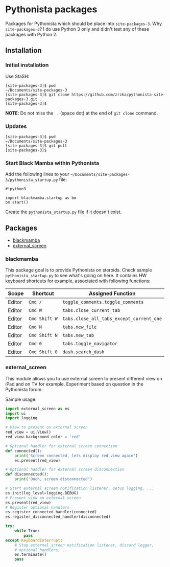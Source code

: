 # Pythonista packages

Packages for Pythonista which should be place into `site-packages-3`. Why
`site-packages-3`? I do use Python 3 only and didn't test any of these
packages with Python 2.

## Installation

### Initial installation

Use StaSH:

```
[site-packages-3]$ pwd
~/Documents/site-packages-3
[site-packages-3]$ git clone https://github.com/zrzka/pythonista-site-packages-3.git .
[site-packages-3]$
```

**NOTE**: Do not miss the ` .` (space dot) at the end of `git clone` command.

### Updates

```
[site-packages-3]$ pwd
~/Documents/site-packages-3
[site-packages-3]$ git pull
[site-packages-3]$ 
```

### Start Black Mamba within Pythonista

Add the following lines to your `~/Documents/site-packages-3/pythonista_startup.py` file:

```
#!python3

import blackmamba.startup as bm
bm.start()
```

Create the `pythonista_startup.py` file if it doesn't exist.

## Packages

* [blackmamba](#blackmamba)
* [external_screen](#external_screen)

### blackmamba

This package goal is to provide Pythonista on steroids. Check sample
`pythonista_startup.py` to see what's going on here. It contains HW keyboard
shortcuts for example, associated with following functions:

| Scope  | Shortcut       | Assigned Function                               |
|--------|----------------|-------------------------------------------------|
| Editor | `Cmd /`        | `toggle_comments.toggle_comments`               |
| Editor | `Cmd W`        | `tabs.close_current_tab`                        |
| Editor | `Cmd Shift W`  | `tabs.close_all_tabs_except_current_one`        |
| Editor | `Cmd N`        | `tabs.new_file`                                 |
| Editor | `Cmd Shift N`  | `tabs.new_tab`                                  |
| Editor | `Cmd 0`        | `tabs.toggle_navigator`                         |
| Editor | `Cmd Shift 0`  | `dash.search_dash`                              |

### external_screen

This module allows you to use external screen to present different view on
iPad and on TV for example. Experiment based on question in the Pythonista
forum.

Sample usage:

```python
import external_screen as es
import ui
import logging

# View to present on external screen
red_view = ui.View()
red_view.background_color = 'red'

# Optional handler for external screen connection
def connected():
    print('Screen connected, lets display red_view again')
    es.present(red_view)

# Optional handler for external screen disconnection
def disconnected():
    print('Ouch, screen disconnected')

# Start external screen notification listener, setup logging, ...
es.init(log_level=logging.DEBUG)
# Present view on external screen
es.present(red_view)
# Register optional handlers
es.register_connected_handler(connected)
es.register_disconnected_handler(disconnected)

try:
    while True:
        pass
except KeyboardInterrupt:
    # Stop external screen notification listener, discard logger,
    # optional handlers, ...
    es.terminate()
    pass
```


